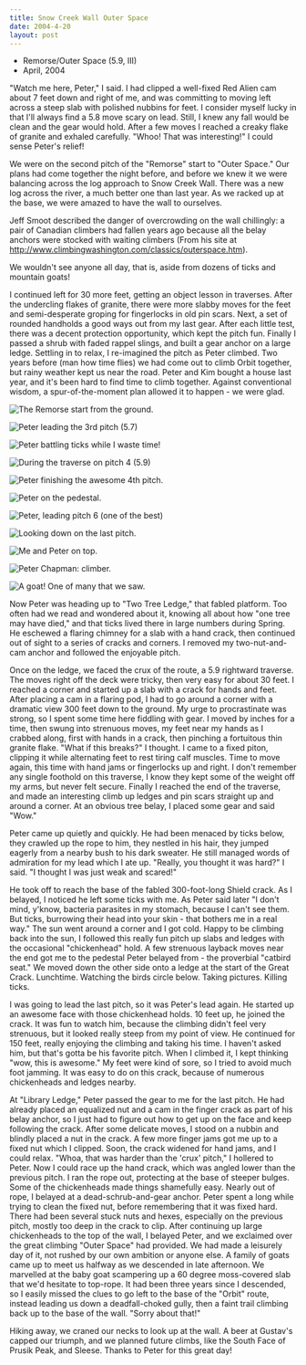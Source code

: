 ```yaml
---
title: Snow Creek Wall Outer Space
date: 2004-4-20
layout: post
---
```


* Remorse/Outer Space (5.9, III)
* April, 2004

"Watch me here, Peter," I said. I had clipped a well-fixed Red Alien
cam about 7 feet down and right of me, and was committing to moving
left across a steep slab with polished nubbins for feet. I consider
myself lucky in that I'll always find a 5.8 move scary on lead. Still,
I knew any fall would be clean and the gear would hold. After a few
moves I reached a creaky flake of granite and exhaled carefully.
"Whoo! That was interesting!" I could sense Peter's relief!

We were on the second pitch of the "Remorse" start to "Outer Space."
Our plans had come together the night before, and before we knew it we
were balancing across the log approach to Snow Creek Wall. There was a
new log across the river, a much better one than last year. As we
racked up at the base, we were amazed to have the wall to ourselves.


Jeff Smoot described the danger of overcrowding on the wall
chillingly: a pair of Canadian climbers had fallen years ago because
all the belay anchors were stocked with waiting climbers
(From his site at
http://www.climbingwashington.com/classics/outerspace.htm).

We wouldn't see anyone all day, that is, aside from dozens of ticks
and mountain goats!

I continued left for 30 more feet, getting an object lesson in
traverses. After the undercling flakes of granite, there were more
slabby moves for the feet and semi-desperate groping for fingerlocks
in old pin scars. Next, a set of rounded handholds a good ways out
from my last gear. After each little test, there was a decent
protection opportunity, which kept the pitch fun. Finally I passed a
shrub with faded rappel slings, and built a gear anchor on a large
ledge. Settling in to relax, I re-imagined the pitch as Peter
climbed. Two years before (man how time flies) we had come out to
climb Orbit together, but rainy weather kept us near the road. Peter
and Kim bought a house last year, and it's been hard to find time to
climb together. Against conventional wisdom, a spur-of-the-moment plan
allowed it to happen - we were glad.

![The Remorse start from the ground.](images/routefromground.jpg)

![Peter leading the 3rd pitch (5.7)](images/pitch3lead.jpg)

![Peter battling ticks while I waste time!](images/peterticks.jpg)

![During the traverse on pitch 4 (5.9)](images/pitch4trav.jpg)

![Peter finishing the awesome 4th pitch.](images/pitch4peter.jpg)

![Peter on the pedestal.](images/toppitch5.jpg)

![Peter, leading pitch 6 (one of the best)](images/pitch6peter.jpg)

![Looking down on the last pitch.](images/lastpitch.jpg)

![Me and Peter on top.](images/summittimed.jpg)

![Peter Chapman: climber.](images/petertop.jpg)

![A goat! One of many that we saw.](images/goattopfun.jpg)

Now Peter was heading up to "Two Tree Ledge," that fabled
platform. Too often had we read and wondered about it, knowing all
about how "one tree may have died," and that ticks lived there in
large numbers during Spring. He eschewed a flaring chimney for a slab
with a hand crack, then continued out of sight to a series of cracks
and corners. I removed my two-nut-and-cam anchor and followed the
enjoyable pitch.

Once on the ledge, we faced the crux of the route, a 5.9 rightward
traverse. The moves right off the deck were tricky, then very easy for
about 30 feet. I reached a corner and started up a slab with a crack
for hands and feet. After placing a cam in a flaring pod, I had to go
around a corner with a dramatic view 300 feet down to the ground. My
urge to procrastinate was strong, so I spent some time here fiddling
with gear. I moved by inches for a time, then swung into strenuous
moves, my feet near my hands as I crabbed along, first with hands in a
crack, then pinching a fortuitous thin granite flake.  "What if this
breaks?" I thought. I came to a fixed piton, clipping it while
alternating feet to rest tiring calf muscles. Time to move again, this
time with hand jams or fingerlocks up and right. I don't remember any
single foothold on this traverse, I know they kept some of the weight
off my arms, but never felt secure. Finally I reached the end of the
traverse, and made an interesting climb up ledges and pin scars
straight up and around a corner. At an obvious tree belay, I placed
some gear and said "Wow."

Peter came up quietly and quickly. He had been menaced by ticks below,
they crawled up the rope to him, they nestled in his hair, they jumped
eagerly from a nearby bush to his dark sweater. He still managed words
of admiration for my lead which I ate up. "Really, you thought it was
hard?" I said. "I thought I was just weak and scared!"

He took off to reach the base of the fabled 300-foot-long Shield
crack. As I belayed, I noticed he left some ticks with me. As Peter
said later "I don't mind, y'know, bacteria parasites in my stomach,
because I can't see them. But ticks, burrowing their head into your
skin - that bothers me in a real way." The sun went around a corner
and I got cold. Happy to be climbing back into the sun, I followed
this really fun pitch up slabs and ledges with the occasional
"chickenhead" hold. A few strenuous layback moves near the end got me
to the pedestal Peter belayed from - the proverbial "catbird seat." We
moved down the other side onto a ledge at the start of the Great
Crack. Lunchtime. Watching the birds circle below.  Taking
pictures. Killing ticks.

I was going to lead the last pitch, so it was Peter's lead again. He
started up an awesome face with those chickenhead holds. 10 feet up,
he joined the crack. It was fun to watch him, because the climbing
didn't feel very strenuous, but it looked really steep from my point
of view. He continued for 150 feet, really enjoying the climbing and
taking his time. I haven't asked him, but that's gotta be his favorite
pitch. When I climbed it, I kept thinking "wow, this is awesome." My
feet were kind of sore, so I tried to avoid much foot jamming. It was
easy to do on this crack, because of numerous chickenheads and ledges
nearby.



At "Library Ledge," Peter passed the gear to me for the last pitch. He
had already placed an equalized nut and a cam in the finger crack as
part of his belay anchor, so I just had to figure out how to get up on
the face and keep following the crack. After some delicate moves, I
stood on a nubbin and blindly placed a nut in the crack. A few more
finger jams got me up to a fixed nut which I clipped. Soon, the crack
widened for hand jams, and I could relax. "Whoa, that was harder than
the 'crux' pitch," I hollered to Peter. Now I could race up the hand
crack, which was angled lower than the previous pitch.  I ran the rope
out, protecting at the base of steeper bulges. Some of the
chickenheads made things shamefully easy. Nearly out of rope, I
belayed at a dead-schrub-and-gear anchor. Peter spent a long while
trying to clean the fixed nut, before remembering that it was fixed
hard. There had been several stuck nuts and hexes, especially on the
previous pitch, mostly too deep in the crack to clip.  After
continuing up large chickenheads to the top of the wall, I belayed
Peter, and we exclaimed over the great climbing "Outer Space" had
provided. We had made a leisurely day of it, not rushed by our own
ambition or anyone else. A family of goats came up to meet us halfway
as we descended in late afternoon.  We marvelled at the baby goat
scampering up a 60 degree moss-covered slab that we'd hesitate to
top-rope. It had been three years since I descended, so I easily
missed the clues to go left to the base of the "Orbit" route, instead
leading us down a deadfall-choked gully, then a faint trail climbing
back up to the base of the wall. "Sorry about that!"

Hiking away, we craned our necks to look up at the wall. A beer at
Gustav's capped our triumph, and we planned future climbs, like the
South Face of Prusik Peak, and Sleese. Thanks to Peter for this great
day!

